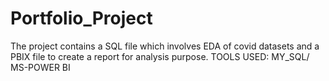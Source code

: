 # Portfolio_Project
The project contains a SQL file which involves EDA of covid datasets and a PBIX file to create a report for analysis purpose.
TOOLS USED: MY_SQL/ MS-POWER BI
